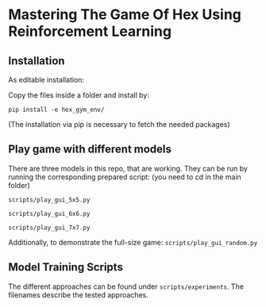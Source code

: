 # Mastering The Game Of Hex Using Reinforcement Learning



## Installation
As editable installation:

Copy the files inside a folder and install by:

<!-- git clone https://github.com/MBPrdctns/hex_gym_env.git -->

```
pip install -e hex_gym_env/
```
(The installation via pip is necessary to fetch the needed packages)

## Play game with different models
There are three models in this repo, that are working. They can be run by running the corresponding prepared script:
(you need to cd in the main folder)

```scripts/play_gui_5x5.py```

```scripts/play_gui_6x6.py```

```scripts/play_gui_7x7.py```

Additionally, to demonstrate the full-size game:
```scripts/play_gui_random.py```

## Model Training Scripts
The different approaches can be found under `scripts/experiments`. The filenames describe the tested approaches.